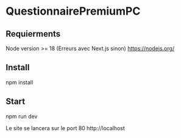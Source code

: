# QuestionnairePremiumPC

## Requierments

Node version >= 18 (Erreurs avec Next.js sinon)
https://nodejs.org/

## Install

npm install

## Start

npm run dev

Le site se lancera sur le port 80
http://localhost
